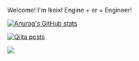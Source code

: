 Welcome!
I'm lkeix! Engine + er = Engineer!

[![Anurag's GitHub stats](https://github-readme-stats.vercel.app/api?username=lkeix)](https://github.com/anuraghazra/github-readme-stats)

[![Qiita posts](https://qiita-badge.apiapi.app/s/lkeix_/posts.svg)](http://qiita.com/lkeix_)

![](https://komarev.com/ghpvc/?username=lkeix)

